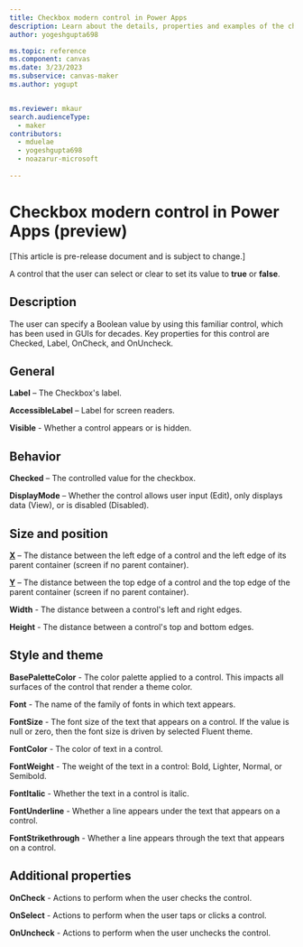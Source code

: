 ```yaml
---
title: Checkbox modern control in Power Apps
description: Learn about the details, properties and examples of the checkbox modern control in Power Apps.
author: yogeshgupta698

ms.topic: reference
ms.component: canvas
ms.date: 3/23/2023
ms.subservice: canvas-maker
ms.author: yogupt


ms.reviewer: mkaur
search.audienceType: 
  - maker
contributors:
  - mduelae
  - yogeshgupta698
  - noazarur-microsoft
  
---
```

# Checkbox modern control in Power Apps (preview)

[This article is pre-release document and is subject to change.]

A control that the user can select or clear to set its value to **true** or **false**.

## Description
The user can specify a Boolean value by using this familiar control, which has been used in GUIs for decades. Key properties for this control are Checked, Label, OnCheck, and OnUncheck.

## General

**Label** – The Checkbox's label.

**AccessibleLabel** – Label for screen readers.

**Visible** - Whether a control appears or is hidden. 

## Behavior 

**Checked** – The controlled value for the checkbox.

**DisplayMode** – Whether the control allows user input (Edit), only displays data (View), or is disabled (Disabled).

## Size and position 

**[X](../properties-size-location.md)** – The distance between the left edge of a control and the left edge of its parent container (screen if no parent container).

**[Y](../properties-size-location.md)** – The distance between the top edge of a control and the top edge of the parent container (screen if no parent container).

**Width** - The distance between a control's left and right edges. 

**Height** - The distance between a control's top and bottom edges. 

## Style and theme

**BasePaletteColor** - The color palette applied to a control. This impacts all surfaces of the control that render a theme color. 

**Font** - The name of the family of fonts in which text appears. 

**FontSize** - The font size of the text that appears on a control. If the value is null or zero, then the font size is driven by selected Fluent theme. 

**FontColor** - The color of text in a control. 

**FontWeight** - The weight of the text in a control: Bold, Lighter, Normal, or Semibold. 

**FontItalic** - Whether the text in a control is italic. 

**FontUnderline** - Whether a line appears under the text that appears on a control. 

**FontStrikethrough** - Whether a line appears through the text that appears on a control. 


## Additional properties

**OnCheck** - Actions to perform when the user checks the control. 

**OnSelect** - Actions to perform when the user taps or clicks a control. 

**OnUncheck** - Actions to perform when the user unchecks the control. 




